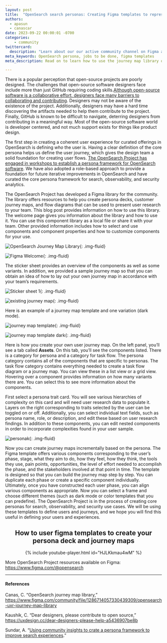 ```yaml
---
layout: post
title:  "OpenSearch search personas: Creating Figma templates to represent a persona framework"
authors: 
  - apasun
  - canascar
date: 2023-09-22 00:00:01 -0700
categories: 
    - community
twittercard:
  description: "Learn about our our active community channel on Figma and how to use persona and jobs to be done templates"
meta_keywords: OpenSearch persona, jobs to be done, figma templates
meta_description: Read on to learn how to use the journey map library on Figma.

---
```



There is a popular perception that open-source projects are poorly designed. The challenges that open-source software designers face include more than just GitHub requiring coding skills.[Although open-source software is a collaborative effort, designers face many barriers to collaborating and contributing](https://uxdesign.cc/dear-designers-please-help-a5436907be8b). Designers may not be aware of the existence of the project. Additionally, designers may have a hard time discovering the artifacts needed to help them contribute to the project. Finally, GitHub is known to be difficult to navigate, deterring designers from contributing in a meaningful way. Most of the open-source software world is developer centered, and not much support exists for things like product design. 

The first step in creating a coherent user experience for curated offerings in OpenSearch is defining *who* the user is. Having a clear definition of the core persona helps us define the user journey, which gives the design team a solid foundation for creating user flows. [The OpenSearch Project has engaged in workshops to establish a persona framework for OpenSearch software](https://opensearch.org/blog/personas-framework/). We have also adopted a role-based approach to provide a foundation for future iterative improvements in OpenSearch and have curated the core persona framework for search, observability, and security analytics. 

The OpenSearch Project has developed a Figma library for the community. The library offers resources to help you create persona decks, customer journey maps, and flow diagrams that can be used to present user research to your team. This blog post provides information on how to use this library. The welcome page gives you information about the library and how to use it. You can use this component library as a local file or share it with your team. Other provided information includes how to select and use components and component properties and how to customize components for your use. 

<img src="/assets/media/blog-images/2023-09-22-OpenSearch-Personas-Creating-Figma-Templates-to-Represent-Person-Framework/OpenSearch Journey Map Library.jpg" alt="OpenSearch Journey Map Library"/>{: .img-fluid}


<img src="/assets/media/blog-images/2023-09-22-OpenSearch-Personas-Creating-Figma-Templates-to-Represent-Person-Framework/FigmaWelcome.jpg" alt="Figma Welcome"/>{: .img-fluid}

The sticker sheet provides an overview of the components as well as some variants. In addition, we provided a sample journey map so that you can obtain an idea of how to lay out your own journey map in accordance with your team’s requirements. 

<img src="/assets/media/blog-images/2023-09-22-OpenSearch-Personas-Creating-Figma-Templates-to-Represent-Person-Framework/Sticker sheet 1.jpg
" alt="Sticker sheet 1"/>{: .img-fluid}


<img src="/assets/media/blog-images/2023-09-22-OpenSearch-Personas-Creating-Figma-Templates-to-Represent-Person-Framework/existingjourneymap.png" alt="existing journey map"/>{: .img-fluid}


Here is an example of a journey map template and one variation (dark mode). 

<img src="/assets/media/blog-images/2023-09-22-OpenSearch-Personas-Creating-Figma-Templates-to-Represent-Person-Framework/journeymaptemplate.png" alt="journey map template"/>{: .img-fluid}

<img src="/assets/media/blog-images/2023-09-22-OpenSearch-Personas-Creating-Figma-Templates-to-Represent-Person-Framework/journeymaptemplatedark.png" alt="journey map template dark"/>{: .img-fluid}

Here is how you create your own user journey map. On the left panel, you’ll see a tab called **Assets**. On this tab, you’ll see the components listed. There is a category for persona and a category for task flow. The persona category contains all of the components that are specific to personas. The task flow category contains everything needed to create a task flow diagram or a journey map. You can view these in a list view or a grid view. Hovering over a component provides information on how many variants there are. You can select this to see more information about the components. 

First select a persona trait card. You will see various hierarchies of complexity on this card and will need user research data to populate it. Layers on the right corresponding to traits selected by the user can be toggled on or off. Additionally, you can select individual text fields, such as persona name, role, or description, and edit these based on user research findings. In addition to these components, you can edit nested components in order to incorporate complexities found in your user sample. 

<img src="/assets/media/blog-images/2023-09-22-OpenSearch-Personas-Creating-Figma-Templates-to-Represent-Person-Framework/persona.png" alt="personak"/>{: .img-fluid}

Now you can create journey maps incrementally based on the persona. The Figma template offers various components corresponding to the user’s phase, stage, what they aim to do, how they feel, how they think, the tools they use, pain points, opportunities, the level of effort needed to accomplish the phase, and the stakeholders involved at that point in time. The template is designed so that you can build the journey map step by step. You can duplicate each phase or create a specific component individually. Ultimately, once you have constructed each user phase, you can align various components as appropriate. Now you can select a frame and choose different themes (such as dark mode or color templates that you can predefine). The OpenSearch Project is in the process of creating core personas for search, observability, and security use cases. We will be using these templates to define users and journeys, and we hope you will find this useful in defining your users and experiences. 

<div style="text-align: center;">

<h2>How to user figma templates to create your persona deck and journey maps</h2>

{% include youtube-player.html id="HJLKkmau4wM" %}

</div>

More OpenSearch Project resources available on Figma: <https://www.figma.com/@opensearch>
* * *

#### References

Canas, C. “OpenSearch journey map library,” <https://www.figma.com/community/file/1286714057330439309/opensearch-uxr-journey-map-library>

Kaushik, C. “Dear designers, please contribute to open source,” <https://uxdesign.cc/dear-designers-please-help-a5436907be8b>

Sundar, A. “[Using community insights to crate a persona framework to improve search experiences](https://opensearch.org/blog/personas-framework/).”


